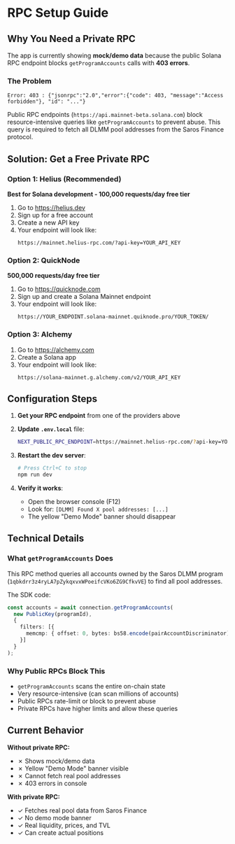 # RPC Setup Guide

## Why You Need a Private RPC

The app is currently showing **mock/demo data** because the public Solana RPC endpoint blocks `getProgramAccounts` calls with **403 errors**.

### The Problem

```
Error: 403 : {"jsonrpc":"2.0","error":{"code": 403, "message":"Access forbidden"}, "id": "..."}
```

Public RPC endpoints (`https://api.mainnet-beta.solana.com`) block resource-intensive queries like `getProgramAccounts` to prevent abuse. This query is required to fetch all DLMM pool addresses from the Saros Finance protocol.

## Solution: Get a Free Private RPC

### Option 1: Helius (Recommended)

**Best for Solana development - 100,000 requests/day free tier**

1. Go to https://helius.dev
2. Sign up for a free account
3. Create a new API key
4. Your endpoint will look like:
   ```
   https://mainnet.helius-rpc.com/?api-key=YOUR_API_KEY
   ```

### Option 2: QuickNode

**500,000 requests/day free tier**

1. Go to https://quicknode.com
2. Sign up and create a Solana Mainnet endpoint
3. Your endpoint will look like:
   ```
   https://YOUR_ENDPOINT.solana-mainnet.quiknode.pro/YOUR_TOKEN/
   ```

### Option 3: Alchemy

1. Go to https://alchemy.com
2. Create a Solana app
3. Your endpoint will look like:
   ```
   https://solana-mainnet.g.alchemy.com/v2/YOUR_API_KEY
   ```

## Configuration Steps

1. **Get your RPC endpoint** from one of the providers above

2. **Update `.env.local`** file:
   ```bash
   NEXT_PUBLIC_RPC_ENDPOINT=https://mainnet.helius-rpc.com/?api-key=YOUR_API_KEY
   ```

3. **Restart the dev server**:
   ```bash
   # Press Ctrl+C to stop
   npm run dev
   ```

4. **Verify it works**:
   - Open the browser console (F12)
   - Look for: `[DLMM] Found X pool addresses: [...]`
   - The yellow "Demo Mode" banner should disappear

## Technical Details

### What `getProgramAccounts` Does

This RPC method queries all accounts owned by the Saros DLMM program (`1qbkdrr3z4ryLA7pZykqxvxWPoeifcVKo6ZG9CfkvVE`) to find all pool addresses.

The SDK code:
```typescript
const accounts = await connection.getProgramAccounts(
  new PublicKey(programId),
  {
    filters: [{
      memcmp: { offset: 0, bytes: bs58.encode(pairAccountDiscriminator) }
    }]
  }
);
```

### Why Public RPCs Block This

- `getProgramAccounts` scans the entire on-chain state
- Very resource-intensive (can scan millions of accounts)
- Public RPCs rate-limit or block to prevent abuse
- Private RPCs have higher limits and allow these queries

## Current Behavior

**Without private RPC:**
- ✗ Shows mock/demo data
- ✗ Yellow "Demo Mode" banner visible
- ✗ Cannot fetch real pool addresses
- ✗ 403 errors in console

**With private RPC:**
- ✓ Fetches real pool data from Saros Finance
- ✓ No demo mode banner
- ✓ Real liquidity, prices, and TVL
- ✓ Can create actual positions
